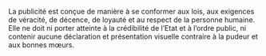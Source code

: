 La publicité est conçue de manière à se conformer aux lois, aux exigences de véracité, de décence, de loyauté et au respect de la personne humaine.
Elle ne doit ni porter atteinte à la crédibilité de l’Etat et à l’ordre public, ni contenir aucune déclaration et présentation visuelle contraire à la pudeur et aux bonnes mœurs.